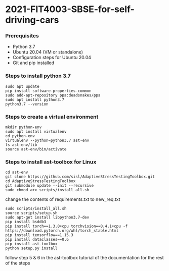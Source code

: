 # **2021-FIT4003-SBSE-for-self-driving-cars**

### **Prerequisites**
- Python 3.7
- Ubuntu 20.04 (VM or standalone)
- Configuration steps for Ubuntu 20.04
- Git and pip installed

### **Steps to install python 3.7**
```
sudo apt update
pip install software-properties-common
sudo add-apt-repository ppa:deadsnakes/ppa
sudo apt install python3.7
python3.7 --version
```
### **Steps to create a virtual environment**
```
mkdir python-env
sudo apt install virtualenv
cd python-env
virtualenv --python=python3.7 ast-env
ls ast-env/lib
source ast-env/bin/activate
```
### **Steps to install ast-toolbox for Linux**
``` 
cd ast-env
git clone https://github.com/sisl/AdaptiveStressTestingToolbox.git
cd AdaptiveStressTestingToolbox
git submodule update --init --recursive
sudo chmod a+x scripts/install_all.sh
```
change the contents of requirements.txt to new_req.txt
```
sudo scripts/install_all.sh
source scripts/setup.sh
sudo apt-get install libpython3.7-dev
pip install bsddb3
pip install torch==1.3.0+cpu torchvision==0.4.1+cpu -f https://download.pytorch.org/whl/torch_stable.html
pip install tensorflow==1.15.3
pip install dataclasses==0.6
pip install ast-toolbox
python setup.py install
```
follow step 5 & 6 in the ast-toolbox tutorial of the documentation for the rest of the steps
